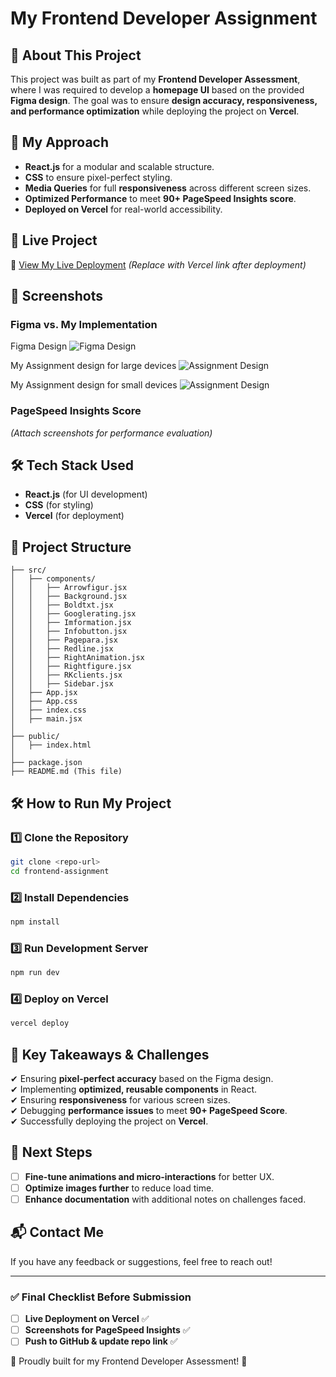 # My Frontend Developer Assignment

## 📝 About This Project
This project was built as part of my **Frontend Developer Assessment**, where I was required to develop a **homepage UI** based on the provided **Figma design**. The goal was to ensure **design accuracy, responsiveness, and performance optimization** while deploying the project on **Vercel**.

## 🎯 My Approach
- **React.js** for a modular and scalable structure.
- **CSS** to ensure pixel-perfect styling.
- **Media Queries** for full **responsiveness** across different screen sizes.
- **Optimized Performance** to meet **90+ PageSpeed Insights score**.
- **Deployed on Vercel** for real-world accessibility.

## 🚀 Live Project
🔗 [View My Live Deployment](#) *(Replace with Vercel link after deployment)*

## 📸 Screenshots
### **Figma vs. My Implementation**
Figma Design
![Figma Design](https://github.com/Ujwal-khatri/Register-karo-Assignment/blob/df54b64af3a398803926f7545405226b7ef2c29c/image.png)

My Assignment design for large devices
![Assignment Design](https://github.com/Ujwal-khatri/Register-karo-Assignment/blob/c1dc65e52d80bbadac2a1b9656ff49c5332673b5/image.png)

My Assignment design for small devices
![Assignment Design](https://github.com/Ujwal-khatri/Register-karo-Assignment/blob/9b3aa81eed671b497d0beec6a9bc36617911bde9/image.png)

### **PageSpeed Insights Score**
_(Attach screenshots for performance evaluation)_

## 🛠️ Tech Stack Used
- **React.js** (for UI development)
- **CSS** (for styling)
- **Vercel** (for deployment)

## 📂 Project Structure
```
├── src/
│   ├── components/
│   │   ├── Arrowfigur.jsx
│   │   ├── Background.jsx
│   │   ├── Boldtxt.jsx
│   │   ├── Googlerating.jsx
│   │   ├── Imformation.jsx
│   │   ├── Infobutton.jsx
│   │   ├── Pagepara.jsx
│   │   ├── Redline.jsx
│   │   ├── RightAnimation.jsx
│   │   ├── Rightfigure.jsx
│   │   ├── RKclients.jsx
│   │   ├── Sidebar.jsx
│   ├── App.jsx
│   ├── App.css
│   ├── index.css
│   ├── main.jsx
│
├── public/
│   ├── index.html
│
├── package.json
├── README.md (This file)
```

## 🛠️ How to Run My Project
### 1️⃣ Clone the Repository
```bash
git clone <repo-url>
cd frontend-assignment
```
### 2️⃣ Install Dependencies
```bash
npm install
```
### 3️⃣ Run Development Server
```bash
npm run dev
```
### 4️⃣ Deploy on Vercel
```bash
vercel deploy
```

## 📌 Key Takeaways & Challenges
✔ Ensuring **pixel-perfect accuracy** based on the Figma design.  
✔ Implementing **optimized, reusable components** in React.  
✔ Ensuring **responsiveness** for various screen sizes.  
✔ Debugging **performance issues** to meet **90+ PageSpeed Score**.  
✔ Successfully deploying the project on **Vercel**.  

## 🚀 Next Steps
- [ ] **Fine-tune animations and micro-interactions** for better UX.
- [ ] **Optimize images further** to reduce load time.
- [ ] **Enhance documentation** with additional notes on challenges faced.

## 📬 Contact Me
If you have any feedback or suggestions, feel free to reach out!

---

### ✅ Final Checklist Before Submission
- [ ] **Live Deployment on Vercel** ✅
- [ ] **Screenshots for PageSpeed Insights** ✅
- [ ] **Push to GitHub & update repo link** ✅

🎯 Proudly built for my Frontend Developer Assessment! 🚀
